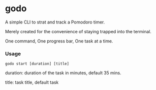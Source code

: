 # godo
A simple CLI to strat and track a Pomodoro timer. 

Merely created for the convenience of staying trapped into the terminal.

One command, One progress bar, One task at a time.

### Usage 

    godo start [duration] [title]

duration: duration of the task in minutes, default 35 mins.


title: task title, default task
